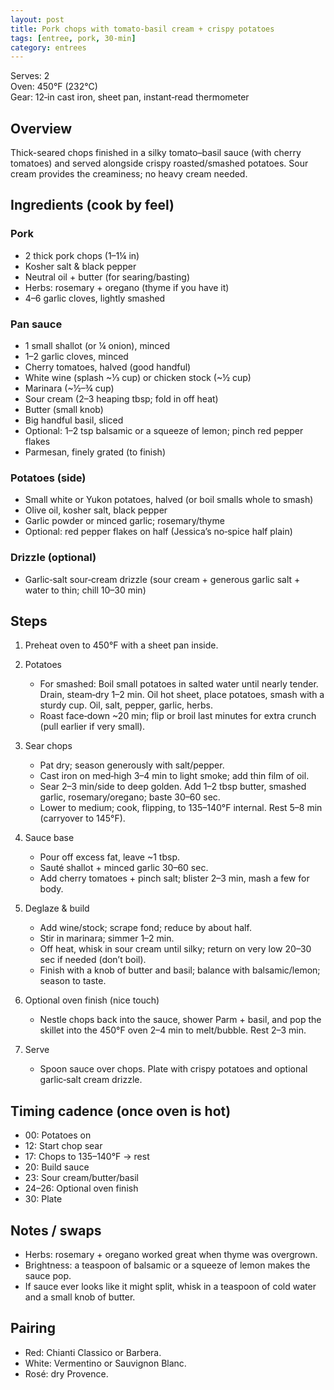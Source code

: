 ```yaml
---
layout: post
title: Pork chops with tomato‑basil cream + crispy potatoes
tags: [entree, pork, 30-min]
category: entrees
---
```


Serves: 2  
Oven: 450°F (232°C)  
Gear: 12‑in cast iron, sheet pan, instant‑read thermometer

## Overview
Thick-seared chops finished in a silky tomato–basil sauce (with cherry tomatoes) and served alongside crispy roasted/smashed potatoes. Sour cream provides the creaminess; no heavy cream needed.

## Ingredients (cook by feel)
### Pork
- 2 thick pork chops (1–1¼ in)
- Kosher salt & black pepper
- Neutral oil + butter (for searing/basting)
- Herbs: rosemary + oregano (thyme if you have it)
- 4–6 garlic cloves, lightly smashed

### Pan sauce
- 1 small shallot (or ¼ onion), minced
- 1–2 garlic cloves, minced
- Cherry tomatoes, halved (good handful)
- White wine (splash ~⅓ cup) or chicken stock (~½ cup)
- Marinara (~½–¾ cup)
- Sour cream (2–3 heaping tbsp; fold in off heat)
- Butter (small knob)
- Big handful basil, sliced
- Optional: 1–2 tsp balsamic or a squeeze of lemon; pinch red pepper flakes
- Parmesan, finely grated (to finish)

### Potatoes (side)
- Small white or Yukon potatoes, halved (or boil smalls whole to smash)
- Olive oil, kosher salt, black pepper
- Garlic powder or minced garlic; rosemary/thyme
- Optional: red pepper flakes on half (Jessica’s no‑spice half plain)

### Drizzle (optional)
- Garlic‑salt sour‑cream drizzle (sour cream + generous garlic salt + water to thin; chill 10–30 min)

## Steps
1. Preheat oven to 450°F with a sheet pan inside.

2. Potatoes  
   - For smashed: Boil small potatoes in salted water until nearly tender. Drain, steam‑dry 1–2 min. Oil hot sheet, place potatoes, smash with a sturdy cup. Oil, salt, pepper, garlic, herbs.  
   - Roast face‑down ~20 min; flip or broil last minutes for extra crunch (pull earlier if very small).

3. Sear chops  
   - Pat dry; season generously with salt/pepper.  
   - Cast iron on med‑high 3–4 min to light smoke; add thin film of oil.  
   - Sear 2–3 min/side to deep golden. Add 1–2 tbsp butter, smashed garlic, rosemary/oregano; baste 30–60 sec.  
   - Lower to medium; cook, flipping, to 135–140°F internal. Rest 5–8 min (carryover to 145°F).

4. Sauce base  
   - Pour off excess fat, leave ~1 tbsp.  
   - Sauté shallot + minced garlic 30–60 sec.  
   - Add cherry tomatoes + pinch salt; blister 2–3 min, mash a few for body.

5. Deglaze & build  
   - Add wine/stock; scrape fond; reduce by about half.  
   - Stir in marinara; simmer 1–2 min.  
   - Off heat, whisk in sour cream until silky; return on very low 20–30 sec if needed (don’t boil).  
   - Finish with a knob of butter and basil; balance with balsamic/lemon; season to taste.

6. Optional oven finish (nice touch)  
   - Nestle chops back into the sauce, shower Parm + basil, and pop the skillet into the 450°F oven 2–4 min to melt/bubble. Rest 2–3 min.

7. Serve  
   - Spoon sauce over chops. Plate with crispy potatoes and optional garlic‑salt cream drizzle.

## Timing cadence (once oven is hot)
- 00: Potatoes on  
- 12: Start chop sear  
- 17: Chops to 135–140°F → rest  
- 20: Build sauce  
- 23: Sour cream/butter/basil  
- 24–26: Optional oven finish  
- 30: Plate

## Notes / swaps
- Herbs: rosemary + oregano worked great when thyme was overgrown.  
- Brightness: a teaspoon of balsamic or a squeeze of lemon makes the sauce pop.  
- If sauce ever looks like it might split, whisk in a teaspoon of cold water and a small knob of butter.

## Pairing
- Red: Chianti Classico or Barbera.  
- White: Vermentino or Sauvignon Blanc.  
- Rosé: dry Provence.
